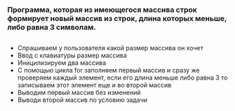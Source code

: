 ### Программа, которая из имеющегося массива строк формирует новый массив из строк, длина которых меньше, либо равна 3 символам.
##

- Спрашиваем у пользователя какой размер массива он хочет
- Ввод с клавиатуры размер массива
- Иницилизируем два массива
- С помощью цикла for заполняем первый массив и сразу же проверяем каждый элемент, если его длина меньше либо равна 3 то записываем этот элемент еще и во второй массив
- Выводим первый массив без изменений
- Выводи второй массив по условию задачи